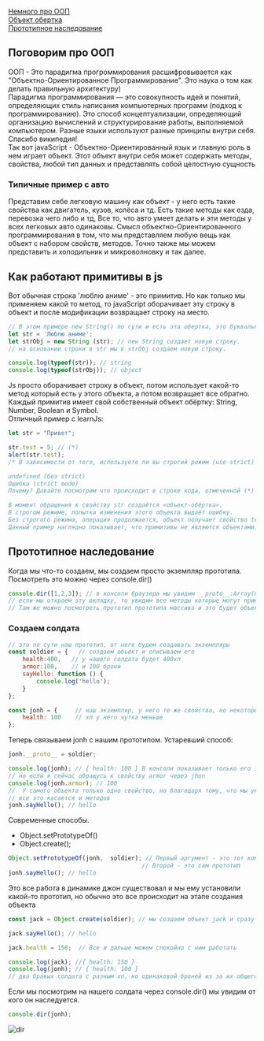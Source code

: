 [Немного про ООП](#OOP)<br>
[Объект обертка](#object)<br>
[Прототипное наследование](#proto)<br>

## <a name ='OOP'> Поговорим про ООП </a>
ООП - Это парадигма прогроммирования расшифровывается как "Объектно-Ориентированное Программирование".
Это наука о том как делать правильную архитектуру)<br>
Парадигма программирования — это совокупность идей и понятий, определяющих стиль написания компьютерных программ (подход к программированию).
Это способ концептуализации, определяющий организацию вычислений и структурирование работы, выполняемой компьютером. Разные языки используют разные принципы внутри себя.
Спасибо википедия!<br>
Так вот javaScript - Объектно-Ориентированный язык и главную роль в нем играет объект.
Этот объект внутри себя может содержать методы, свойства, любой тип данных и представлять собой целостную сущность
### Типичные пример с авто
Представим себе легковую машину как объект - у него есть такие свойства как двигатель, кузов, колёса и тд.
Есть такие методы как езда, перевозка чего либо и тд, Все то, что авто умеет делать и эти методы у всех легковых авто одинаковы.
Смысл объектно-Ориентированного программирования в том, что мы представляем любую вещь как объект с набором свойств, методов.
Точно также мы можем представить и холодильник и микроволновку и так далее.
## <a name ='object'> Как работают примитивы в js </a>
Вот обычная строка 'люблю аниме' - это примитив.
Но как только мы применяем какой то метод, то javaScript оборачивает эту строку в объект и после модификации возвращает строку на место.
```javaScript
// В этом примере new String() по сути и есть эта обертка, это буквальный пример.
let str = 'Люблю аниме';
let strObj = new String (str); // new String создает новую строку.
// на основании строки в str мы в strObj создаем новую строку.

console.log(typeof(str)); // string
console.log(typeof(strObj)); // object
```
Js просто оборачивает строку в объект, потом использует какой-то метод который есть у этого объекта, а потом возвращает все обратно.
Каждый примитив имеет свой собственный объект обёртку: String, Number, Boolean и Symbol.<br>
Отличный пример с learnJs:
```javaScript
let str = "Привет";

str.test = 5; // (*)
alert(str.test);
/* В зависимости от того, используете ли вы строгий режим (use strict) или нет, результат может быть:

undefined (без strict)
Ошибка (strict mode)
Почему? Давайте посмотрим что происходит в строке кода, отмеченной (*):

В момент обращения к свойству str создаётся «объект-обёртка».
В строгом режиме, попытка изменения этого объекта выдаёт ошибку.
Без строгого режима, операция продолжается, объект получает свойство test, но после этого он удаляется, так что на последней линии str больше не имеет свойства test.
Данный пример наглядно показывает, что примитивы не являются объектами. */
```
## <a name='proto'> Прототипное наследование </a>
Когда мы что-то создаем, мы создаем просто экземпляр прототипа. Посмотреть это можно через console.dir()
```javaScript
console.dir([1,2,3]); // в консоли браузера мы увидим __proto__:Array(0)
// если мы откроем эту вкладку, то увидим все методы которые могут применяться к массивам.
// Там же можно посмотреть прототип прототипа массива и это будет объект, все приходит к объекту
```
### Создаем солдата
```javaScript
// это по сути наш прототип, от него будем создавать экземпляры
const soldier = {   // создаем объект и описываем его
    health:400,   // у нашего солдата будет 400хп
    armor:100,    // и 100 брони
    sayHello: function () {
        console.log('hello');
    }
};

const jonh = {     // наш экземпляр, у него те же свойства, но некоторые отличаются в виду его особеностей
    health: 100    // хп у него чутка меньше
};
```
Теперь связываем jonh с нашим прототипом. Устаревший способ:
```javaScript
jonh.__proto__ = soldier;

console.log(jonh); // { health: 100 } В консоли показывает только его здоровье
// но если я сейчас обращусь к свойству armor через jhon
console.log(jonh.armor); // 100
//  У самого объекта только одно свойство, но благодаря тому, что мы указали прототип он так же получил и свойства прототипа!
// все это касается и методов
jonh.sayHello(); // hello
```
Современные способы.
- Object.setPrototypeOf()
- Object.create();
```javaScript
Object.setPrototypeOf(jonh,  soldier); // Первый аргумент - это тот кому мы назначаем прототип
                                      // Второй - это сам прототип
jonh.sayHello(); // hello
```
Это все работа в динамике джон существовал и мы ему установили какой-то прототип,
но обычно это все происходит на этапе создания объекта
```javaScript
const jack = Object.create(soldier); // мы создаем объект jack и сразу назначили ему прототип!

jack.sayHello(); // hello

jack.health = 150;  // Все и дальше можем спокойно с ним работать

console.log(jack); //{ health: 150 }
console.log(jonh); // { health: 100 }
// два бравых солдата с разным хп, но одинаковой броней из за их общего прототипа
```
Если мы посмотрим на нашего солдата через console.dir() мы увидим от кого он наследуется.
```javaScript
console.dir(jonh);
```
![dir](https://github.com/Aquariids/MyJS/blob/main/app/img/Безымянsssный.png)
